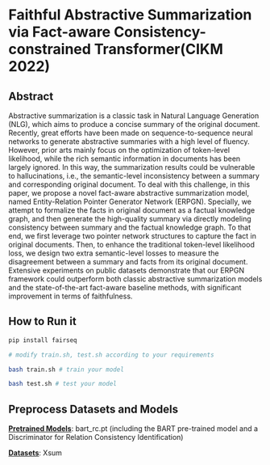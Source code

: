 # Faithful Abstractive Summarization via Fact-aware Consistency-constrained Transformer(CIKM 2022)

## Abstract
Abstractive summarization is a classic task in Natural Language Generation (NLG), which aims to produce a concise summary of the original document. Recently, great efforts have been made on sequence-to-sequence neural networks to generate abstractive summaries with a high level of fluency. However, prior arts mainly focus on the optimization of token-level likelihood, while the rich semantic information in documents has been largely ignored. In this way, the summarization results could be vulnerable to hallucinations, i.e., the semantic-level inconsistency between a summary and corresponding original document. To deal with this challenge, in this paper, we propose a novel fact-aware abstractive summarization model, named Entity-Relation Pointer Generator Network (ERPGN). Specially, we attempt to formalize the facts in original document as a factual knowledge graph, and then generate the high-quality summary via directly modeling consistency between summary and the factual knowledge graph. To that end, we first leverage two pointer network structures to capture the fact in original documents. Then, to enhance the traditional token-level likelihood loss, we design two extra semantic-level losses to measure the disagreement between a summary and facts from its original document. Extensive experiments on public datasets demonstrate that our ERPGN framework could outperform both classic abstractive summarization models and the state-of-the-art fact-aware baseline methods, with significant improvement in terms of faithfulness.


## How to Run it
```bash
pip install fairseq

# modify train.sh, test.sh according to your requirements

bash train.sh # train your model

bash test.sh # test your model
```

## Preprocess Datasets and Models

[**Pretrained Models**](https://drive.google.com/drive/u/0/folders/1gdXsWamuYtOHZhMVZVHwPviIeR--r8yr): bart_rc.pt (including the BART pre-trained model and a Discriminator for Relation Consistency Identification)

[**Datasets**](https://drive.google.com/drive/u/0/folders/1gdXsWamuYtOHZhMVZVHwPviIeR--r8yr): Xsum

